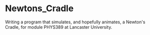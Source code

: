 # Newtons_Cradle
Writing a program that simulates, and hopefully animates, a Newton's Cradle, for module PHYS389 at Lancaster University. 
